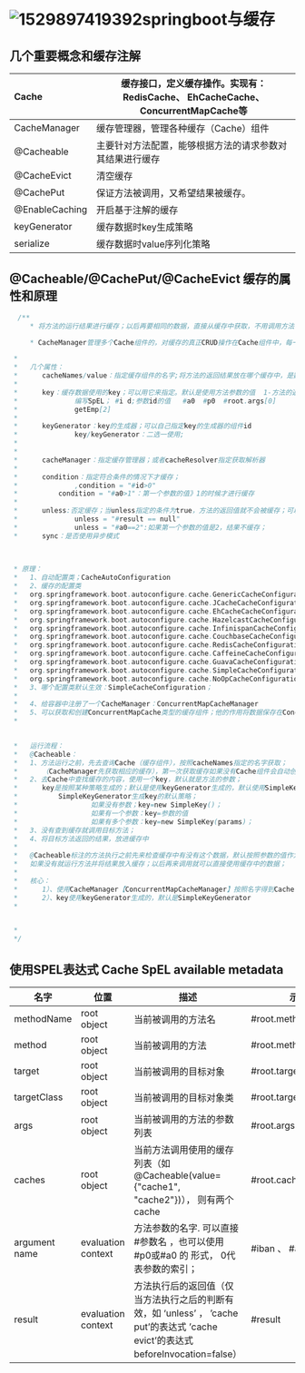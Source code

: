 # ![1529897419392](C:\Users\ADMINI~1\AppData\Local\Temp\1529897419392.png)springboot与缓存

## 几个重要概念和缓存注解

| Cache          | 缓存接口，定义缓存操作。实现有： RedisCache、 EhCacheCache、 ConcurrentMapCache等 |
| :------------- | ------------------------------------------------------------ |
| CacheManager   | 缓存管理器，管理各种缓存（Cache）组件                        |
| @Cacheable     | 主要针对方法配置，能够根据方法的请求参数对其结果进行缓存     |
| @CacheEvict    | 清空缓存                                                     |
| @CachePut      | 保证方法被调用，又希望结果被缓存。                           |
| @EnableCaching | 开启基于注解的缓存                                           |
| keyGenerator   | 缓存数据时key生成策略                                        |
| serialize      | 缓存数据时value序列化策略                                    |

 

##  @Cacheable/@CachePut/@CacheEvict  缓存的属性和原理

```java
  /**
     * 将方法的运行结果进行缓存；以后再要相同的数据，直接从缓存中获取，不用调用方法；

     * CacheManager管理多个Cache组件的，对缓存的真正CRUD操作在Cache组件中，每一个缓存组件有自己唯一一个名字；

 *
 *   几个属性：
 *      cacheNames/value：指定缓存组件的名字;将方法的返回结果放在哪个缓存中，是数组的方式，可以指定多个缓存；
 *
 *      key：缓存数据使用的key；可以用它来指定。默认是使用方法参数的值  1-方法的返回值
 *              编写SpEL； #i d;参数id的值   #a0  #p0  #root.args[0]
 *              getEmp[2]
 *
 *      keyGenerator：key的生成器；可以自己指定key的生成器的组件id
 *              key/keyGenerator：二选一使用;
 *
 *
 *      cacheManager：指定缓存管理器；或者cacheResolver指定获取解析器
 *
 *      condition：指定符合条件的情况下才缓存；
 *              ,condition = "#id>0"
 *          condition = "#a0>1"：第一个参数的值》1的时候才进行缓存
 *
 *      unless:否定缓存；当unless指定的条件为true，方法的返回值就不会被缓存；可以获取到结果进行判断
 *              unless = "#result == null"
 *              unless = "#a0==2":如果第一个参数的值是2，结果不缓存；
 *      sync：是否使用异步模式
 
     

 * 原理：
 *   1、自动配置类；CacheAutoConfiguration
 *   2、缓存的配置类
 *   org.springframework.boot.autoconfigure.cache.GenericCacheConfiguration
 *   org.springframework.boot.autoconfigure.cache.JCacheCacheConfiguration
 *   org.springframework.boot.autoconfigure.cache.EhCacheCacheConfiguration
 *   org.springframework.boot.autoconfigure.cache.HazelcastCacheConfiguration
 *   org.springframework.boot.autoconfigure.cache.InfinispanCacheConfiguration
 *   org.springframework.boot.autoconfigure.cache.CouchbaseCacheConfiguration
 *   org.springframework.boot.autoconfigure.cache.RedisCacheConfiguration
 *   org.springframework.boot.autoconfigure.cache.CaffeineCacheConfiguration
 *   org.springframework.boot.autoconfigure.cache.GuavaCacheConfiguration
 *   org.springframework.boot.autoconfigure.cache.SimpleCacheConfiguration【默认】
 *   org.springframework.boot.autoconfigure.cache.NoOpCacheConfiguration
 *   3、哪个配置类默认生效：SimpleCacheConfiguration；
 *
 *   4、给容器中注册了一个CacheManager：ConcurrentMapCacheManager
 *   5、可以获取和创建ConcurrentMapCache类型的缓存组件；他的作用将数据保存在ConcurrentMap中；
 *

 
 *   运行流程：
 *   @Cacheable：
 *   1、方法运行之前，先去查询Cache（缓存组件），按照cacheNames指定的名字获取；
 *      （CacheManager先获取相应的缓存），第一次获取缓存如果没有Cache组件会自动创建。
 *   2、去Cache中查找缓存的内容，使用一个key，默认就是方法的参数；
 *      key是按照某种策略生成的；默认是使用keyGenerator生成的，默认使用SimpleKeyGenerator生成key；
 *          SimpleKeyGenerator生成key的默认策略；
 *                  如果没有参数；key=new SimpleKey()；
 *                  如果有一个参数：key=参数的值
 *                  如果有多个参数：key=new SimpleKey(params)；
 *   3、没有查到缓存就调用目标方法；
 *   4、将目标方法返回的结果，放进缓存中
 *
 *   @Cacheable标注的方法执行之前先来检查缓存中有没有这个数据，默认按照参数的值作为key去查询缓存，
 *   如果没有就运行方法并将结果放入缓存；以后再来调用就可以直接使用缓存中的数据；
 *
 *   核心：
 *      1）、使用CacheManager【ConcurrentMapCacheManager】按照名字得到Cache【ConcurrentMapCache】组件
 *      2）、key使用keyGenerator生成的，默认是SimpleKeyGenerator
 *


 *
 */
```
## 使用SPEL表达式 Cache SpEL available metadata 

| 名字          | 位置               | 描述                                                         | 示例                 |
| ------------- | ------------------ | ------------------------------------------------------------ | -------------------- |
| methodName    | root object        | 当前被调用的方法名                                           | #root.methodName     |
| method        | root object        | 当前被调用的方法                                             | #root.method.name    |
| target        | root object        | 当前被调用的目标对象                                         | #root.target         |
| targetClass   | root object        | 当前被调用的目标对象类                                       | #root.targetClass    |
| args          | root object        | 当前被调用的方法的参数列表                                   | #root.args[0]        |
| caches        | root object        | 当前方法调用使用的缓存列表（如@Cacheable(value={"cache1", "cache2"})）， 则有两个cache | #root.caches[0].name |
| argument name | evaluation context | 方法参数的名字. 可以直接 #参数名 ，也可以使用 #p0或#a0 的 形式， 0代表参数的索引； | #iban 、 #a0 、 #p0  |
| result        | evaluation context | 方法执行后的返回值（仅当方法执行之后的判断有效，如 ‘unless’ ， ’cache put’的表达式 ’cache evict’的表达式 beforeInvocation=false） | #result              |

 

 